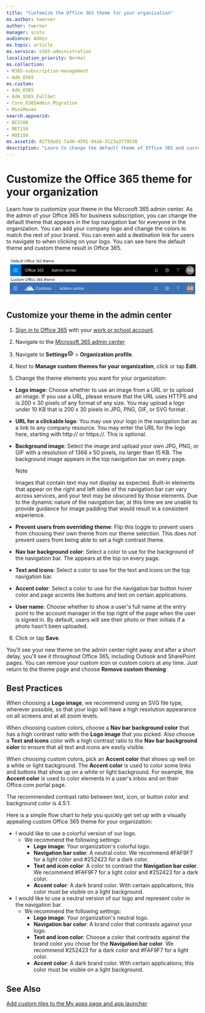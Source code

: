 ```yaml
---
title: "Customize the Office 365 theme for your organization"
ms.author: twerner
author: twerner
manager: scotv
audience: Admin
ms.topic: article
ms.service: o365-administration
localization_priority: Normal
ms.collection: 
- M365-subscription-management 
- Adm_O365
ms.custom:
- Adm_O365
- Adm_O365_FullSet
- Core_O365Admin_Migration
- MiniMaven
search.appverid:
- BCS160
- MET150
- MOE150
ms.assetid: 8275da91-7a48-4591-94ab-3123a3f79530
description: "Learn to change the default theme of Office 365 and customize it to match your company logo or color. "
---
```


# Customize the Office 365 theme for your organization

Learn how to customize your theme in the Microsoft 365 admin center. As the admin of your Office 365 for business subscription, you can change the default theme that appears in the top navigation bar for everyone in the organization. You can add your company logo and change the colors to match the rest of your brand. You can even add a destination link for users to navigate to when clicking on your logo. You can see here the default theme and custom theme result in Office 365.
  
![Default Office 365 theme and Custom Office 365 theme](../media/e2cbc922-b424-4683-8c5c-fdbcbd0ce844.png)
  
## Customize your theme in the admin center

1. [Sign in to Office 365](https://go.microsoft.com/fwlink/p/?LinkID=402333) with your [work or school account](https://support.office.com/article/37da662b-5da6-4b56-a091-2731b2ecc8b4.aspx).
    
2. Navigate to the [Microsoft 365 admin center](https://admin.microsoft.com)
    
3. Navigate to **Settings**![Settings: update your profile, install software and connect it to the cloud](../media/4b83e9cb-c7e4-46c8-b3d1-cfee017123ae.png) \> **Organization profile**.
    
4. Next to **Manage custom themes for your organization**, click or tap **Edit**.

5. Change the theme elements you want for your organization:
    
  - **Logo image**: Choose whether to use an image from a URL or to upload an image. If you use a URL, please ensure that the URL uses HTTPS and is 200 x 30 pixels of any format of any size. You may upload a logo under 10 KB that is 200 x 30 pixels in JPG, PNG, GIF, or SVG format .
    
  - **URL for a clickable logo**: You may use your logo in the navigation bar as a link to any company resource. You may enter the URL for the logo here, starting with http:// or https://. This is optional.
    
  - **Background image**: Select the image and upload your own JPG, PNG, or GIF with a resolution of 1366 x 50 pixels, no larger than 15 KB. The background image appears in the top navigation bar on every page.
    
    > [!NOTE]
    > Images that contain text may not display as expected. Built-in elements that appear on the right and left sides of the navigation bar can vary across services, and your text may be obscured by those elements. Due to the dynamic nature of the navigation bar, at this time we are unable to provide guidance for image padding that would result in a consistent experience. 
  
  - **Prevent users from overriding theme**: Flip this toggle to prevent users from choosing their own theme from our theme selection. This does not prevent users from being able to set a high contrast theme.
    
  - **Nav bar background color**: Select a color to use for the background of the navigation bar. The appears at the top on every page.
    
  - **Text and icons**: Select a color to use for the text and icons on the top navigation bar.
    
  - **Accent color**: Select a color to use for the navigation bar button hover color and page accents like buttons and text on certain applications.
      
  - **User name**: Choose whether to show a user's full name at the entry point to the account manager in the top right of the page when the user is signed in. By default, users will see their photo or their initials if a photo hasn't been uploaded.
    
6. Click or tap **Save**.
    
You'll see your new theme on the admin center right away and after a short delay, you'll see it throughout Office 365, including Outlook and SharePoint pages. You can remove your custom icon or custom colors at any time. Just return to the theme page and choose **Remove custom theming**
  
## Best Practices

When choosing a **Logo image**, we recommend using an SVG file type, wherever possible, so that your logo will have a high resolution appearance on all screens and at all zoom levels.

When choosing custom colors, choose a **Nav bar background color** that has a high contrast ratio with the **Logo image** that you picked. Also choose a **Text and icons** color with a high contrast ratio to the **Nav bar background color** to ensure that all text and icons are easily visible.

When choosing custom colors, pick an **Accent color** that shows up well on a white or light background. The **Accent color** is used to color some links and buttons that show up on a white or light background. For example, the **Accent color** is used to color elements in a user's inbox and on their Office.com portal page. 
  
The recommended contrast ratio between text, icon, or button color and background color is 4.5:1.

Here is a simple flow chart to help you quickly get set up with a visually appealing custom Office 365 theme for your organization:
  - I would like to use a colorful version of our logo.
    - We recommend the following settings:
      - **Logo image**: Your organization's colorful logo.
      - **Navigation bar color**: A neutral color. We recommend #FAF9F7 for a light color and #252423 for a dark color.
      - **Text and icon color**: A color to contrast the **Navigation bar color**. We recommend #FAF9F7 for a light color and #252423 for a dark color.
      - **Accent color**: A dark brand color. With certain applications, this color must be visible on a light background.
  - I would like to use a neutral version of our logo and represent color in the navigation bar.
    - We recommend the following settings:
      - **Logo image**: Your organization's neutral logo.
      - **Navigation bar color**: A brand color that contrasts against your logo.
      - **Text and icon color**: Choose a color that contrasts against the brand color you chose for the **Navigation bar color**. We recommend #252423 for a dark color and #FAF9F7 for a light color.
      - **Accent color**: A dark brand color. With certain applications, this color must be visible on a light background.
  
## See Also

[Add custom tiles to the My apps page and app launcher](../manage/customize-the-app-launcher.md)
  
  

